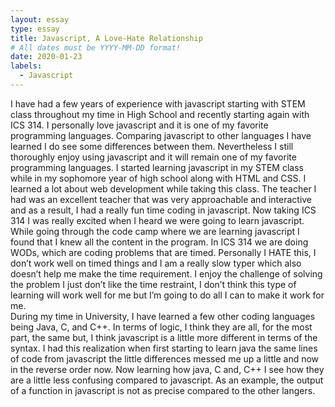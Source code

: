 ```yaml
---
layout: essay
type: essay
title: Javascript, A Love-Hate Relationship
# All dates must be YYYY-MM-DD format!
date: 2020-01-23
labels:
  - Javascript
---
```



I have had a few years of experience with javascript starting with STEM class throughout my time in High School and recently starting again with ICS 314.  I personally love javascript and it is one of my favorite programming languages.  Comparing javascript to other languages I have learned I do see some differences between them.  Nevertheless I still thoroughly enjoy using javascript and it will remain one of my favorite programming languages. 
 I started learning javascript in my STEM class while in my sophomore year of high school along with HTML and CSS.  I learned a lot about web development while taking this class.  The teacher I had was an excellent teacher that was very approachable and interactive and as a result, I had a really fun time coding in javascript.  Now taking ICS 314 I was really excited when I heard we were going to learn javascript.  While going through the code camp where we are learning javascript I found that I knew all the content in the program.  In ICS 314 we are doing WODs, which are coding problems that are timed.  Personally I HATE this, I don’t work well on timed things and I am a really slow typer which also doesn’t help me make the time requirement.  I enjoy the challenge of solving the problem I just don’t like the time restraint, I don’t think this type of learning will work well for me but I’m going to do all I can to make it work for me.  
During my time in University, I have learned a few other coding languages being Java, C, and C++.  In terms of logic, I think they are all, for the most part, the same but, I think javascript is a little more different in terms of the syntax.  I had this realization when first starting to learn java the same lines of code from javascript the little differences messed me up a little and now in the reverse order now.  Now learning how java, C and, C++ I see how they are a little less confusing compared to javascript.  As an example, the output of a function in javascript is not as precise compared to the other langers.  
